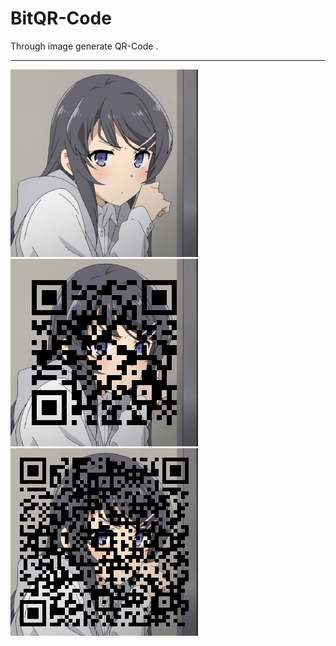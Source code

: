 # BitQR-Code
Through image generate QR-Code .

--------

![1.jpg](1.jpg) ![2.jpg](out.png) ![3.jpg](out1.png)
